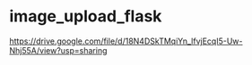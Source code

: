 # image_upload_flask
https://drive.google.com/file/d/18N4DSkTMqiYn_lfvjEcqI5-Uw-Nhj55A/view?usp=sharing
